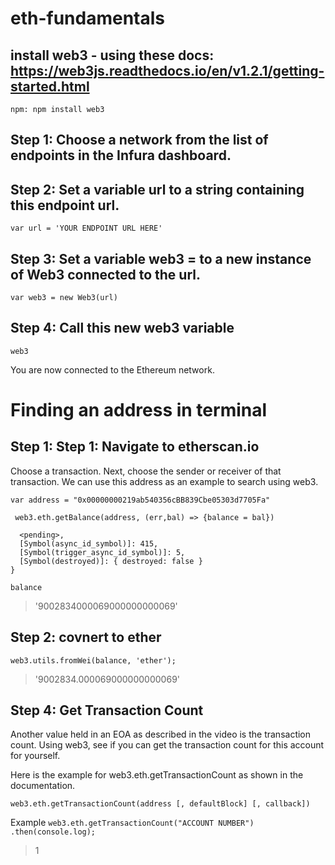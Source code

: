 # eth-fundamentals

## install web3 - using these docs: https://web3js.readthedocs.io/en/v1.2.1/getting-started.html

`npm: npm install web3`

## Step 1: Choose a network from the list of endpoints in the Infura dashboard.

## Step 2: Set a variable url to a string containing this endpoint url.

`var url = 'YOUR ENDPOINT URL HERE'`

## Step 3: Set a variable web3 = to a new instance of Web3 connected to the url.

`var web3 = new Web3(url)`

## Step 4: Call this new web3 variable

`web3`

You are now connected to the Ethereum network.

# Finding an address in terminal

## Step 1: Step 1: Navigate to etherscan.io

Choose a transaction. Next, choose the sender or receiver of that transaction. We can use this address as an example to search using web3.

`var address = "0x00000000219ab540356cBB839Cbe05303d7705Fa"`

` web3.eth.getBalance(address, (err,bal) => {balance = bal})`

```Promise {
  <pending>,
  [Symbol(async_id_symbol)]: 415,
  [Symbol(trigger_async_id_symbol)]: 5,
  [Symbol(destroyed)]: { destroyed: false }
}
```

`balance`

> '9002834000069000000000069'

## Step 2: covnert to ether

`web3.utils.fromWei(balance, 'ether');`

> '9002834.000069000000000069'

## Step 4: Get Transaction Count

Another value held in an EOA as described in the video is the transaction count. Using web3, see if you can get the transaction count for this account for yourself.

Here is the example for web3.eth.getTransactionCount as shown in the documentation.

`web3.eth.getTransactionCount(address [, defaultBlock] [, callback])`

Example
`web3.eth.getTransactionCount("ACCOUNT NUMBER") .then(console.log);`

> 1

